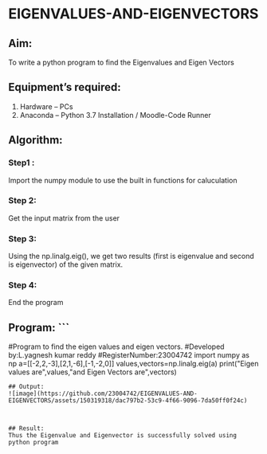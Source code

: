 # EIGENVALUES-AND-EIGENVECTORS
## Aim:
To write a python program to find the Eigenvalues and Eigen Vectors
## Equipment’s required:
1. 	Hardware – PCs
2. 	Anaconda – Python 3.7 Installation / Moodle-Code Runner
## Algorithm:
### Step1 : 
Import the numpy module to use the built in functions for caluculation
### Step 2: 
Get the input matrix from the user

### Step 3: 
Using the np.linalg.eig(),  we get two results (first is eigenvalue and second is eigenvector) of the given matrix.
### Step 4: 
End the program


## Program:                                                                                                                                                                                     ```  

#Program to find the eigen values and eigen vectors.
#Developed by:L.yagnesh kumar reddy 
#RegisterNumber:23004742
import numpy as np
a=[[-2,2,-3],[2,1,-6],[-1,-2,0]]
values,vectors=np.linalg.eig(a)
print("Eigen values are",values,"and Eigen Vectors are",vectors)

```
## Output:                                                                                                                                                                                        ![image](https://github.com/23004742/EIGENVALUES-AND-EIGENVECTORS/assets/150319318/dac797b2-53c9-4f66-9096-7da50ff0f24c)



## Result:
Thus the Eigenvalue and Eigenvector is successfully solved using python program

